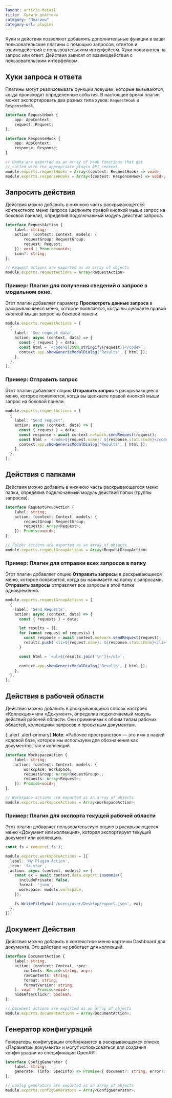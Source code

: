 ```yaml
---
layout: article-detail
title:  Хуки и действия
category: "Плагины"
category-url: plugins
---
```


Хуки и действия позволяют добавлять дополнительные функции в ваши пользовательские плагины с помощью запросов, ответов и взаимодействий с пользовательским интерфейсом. Хуки полагаются на запрос или ответ. Действия зависят от взаимодействия с пользовательским интерфейсом.

## Хуки запроса и ответа

Плагины могут реализовывать функции ловушек, которые вызываются, когда происходят определенные события. В настоящее время плагин может экспортировать два разных типа хуков: `RequestHook` и `ResponseHook`.

```ts
interface RequestHook {
    app: AppContext;
    request: Request;
};

interface ResponseHook {
    app: AppContext;
    response: Response;
}

// Hooks are exported as an array of hook functions that get 
// called with the appropriate plugin API context.
module.exports.requestHooks = Array<(context: RequestHook) => void>;
module.exports.responseHooks = Array<(context: ResponseHook) => void>;
```

## Запросить действия

Действия можно добавить в нижнюю часть раскрывающегося контекстного меню запроса (щелкните правой кнопкой мыши запрос на боковой панели), определив подключаемый модуль действия запроса.

```ts
interface RequestAction {
    label: string;
    action: (context: Context, models: { 
        requestGroup: RequestGroup;
        request: Request;
    }): void | Promise<void>;
    icon?: string;
};

// Request actions are exported as an array of objects
module.exports.requestActions = Array<RequestAction>
```

### Пример: Плагин для получения сведений о запросе в модальном окне.

Этот плагин добавляет параметр **Просмотреть данные запроса** в раскрывающееся меню, которое появляется, когда вы щелкаете правой кнопкой мыши запрос на боковой панели.

```ts
module.exports.requestActions = [
  {
    label: 'See request data',
    action: async (context, data) => {
      const { request } = data;
      const html = `<code>${JSON.stringify(request)}</code>`;
      context.app.showGenericModalDialog('Results', { html });
    },
  },
];
```

### Пример: Отправить запрос

Этот плагин добавляет опцию **Отправить запрос** в раскрывающееся меню, которое появляется, когда вы щелкаете правой кнопкой мыши запрос на боковой панели.

```ts
module.exports.requestActions = [
  {
    label: "Send request",
    action: async (context, data) => {
      const { request } = data;
      const response = await context.network.sendRequest(request);
      const html = `<code>${request.name}: ${response.statusCode}</code>`;
      context.app.showGenericModalDialog("Results", { html });
    },
  },
];
```

## Действия с папками

Действия можно добавить в нижнюю часть раскрывающегося меню папки, определив подключаемый модуль действия папки (группы запросов).

```ts
interface RequestGroupAction {
    label: string;
    action: (context: Context, models: { 
        requestGroup: RequestGroup; 
        requests: Array<Request>;
    }): Promise<void>;
};

// Folder actions are exported as an array of objects
module.exports.requestGroupActions = Array<RequestGroupAction>
```

### Пример: Плагин для отправки всех запросов в папку

Этот плагин добавляет опцию **Отправить запросы** в раскрывающееся меню, которое появляется, когда вы нажимаете на папку с запросами. **Отправить запросы** отправляет все запросы в этой папке одновременно.

```ts
module.exports.requestGroupActions = [
  {
    label: 'Send Requests',
    action: async (context, data) => {
      const { requests } = data;

      let results = [];
      for (const request of requests) {
        const response = await context.network.sendRequest(request);
        results.push(`<li>${request.name}: ${response.statusCode}</li>`);
      }

      const html = `<ul>${results.join('\n')}</ul>`;

      context.app.showGenericModalDialog('Results', { html });
    },
  },
];
```

## Действия в рабочей области

Действия можно добавить в раскрывающийся список настроек «Коллекция» или «Документ», определив подключаемый модуль действий рабочей области. Они применимы к обоим типам рабочих областей, коллекциям запросов и проектным документам.

{:.alert .alert-primary}
**Note**: «Рабочее пространство» — это имя в нашей кодовой базе, которое мы используем для обозначения как документов, так и коллекций.

```ts
interface WorkspaceAction {
    label: string;
    action: (context: Context, models: { 
        workspace: Workspace;
        requestGroup: Array<RequestGroup>,;
        requests: Array<Request>;
    }): Promise<void>;
};

// Workspace actions are exported as an array of objects
module.exports.workspaceActions = Array<WorkspaceAction>;
```

### Пример: Плагин для экспорта текущей рабочей области

Этот плагин добавляет пользовательскую опцию в раскрывающееся меню «Документ или коллекция», которая экспортирует текущий документ или коллекцию.

```ts
const fs = require('fs');

module.exports.workspaceActions = [{
  label: 'My Plugin Action',
  icon: 'fa-star',
  action: async (context, models) => {
    const ex = await context.data.export.insomnia({
      includePrivate: false,
      format: 'json',
      workspace: models.workspace,
    });

    fs.WriteFileSync('/users/user/Desktop/export.json', ex);
  },
}];
```

## Документ Действия

Действия можно добавить в контекстное меню карточки Dashboard для документа. Это действие не работает для коллекций.

```ts
interface DocumentAction {
    label: string,
    action: (context: Context, spec: 
        contents: Record<string, any>;
        rawContents: string;
        format: string;
        formatVersion: string;
    ): void | Promise<void>;
    hideAfterClick?: boolean;
};

// Document actions are exported as an array of objects
module.exports.documentActions = Array<DocumentAction>;
```

## Генератор конфигураций

Генераторы конфигурации отображаются в раскрывающемся списке «Параметры документа» и могут использоваться для создания конфигурации из спецификации OpenAPI.

```ts
interface ConfigGenerator {
    label: string;
    generate: (info: SpecInfo) => Promise<{ document?: string; error?: string; }>;
};

// Config generators are exported as an array of objects
module.exports.configGenerators = Array<ConfigGenerator>;
```
